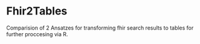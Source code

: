 # Fhir2Tables

Comparision of 2 Ansatzes for transforming fhir search results to tables for further proccesing via R.